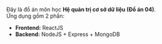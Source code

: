 
Đây là đồ án môn học **Hệ quản trị cơ sở dữ liệu (Đồ án 04)**.  
Ứng dụng gồm 2 phần:
- **Frontend:** ReactJS
- **Backend:** NodeJS + Express + MongoDB



